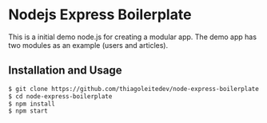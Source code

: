 # Nodejs Express Boilerplate

This is a initial demo node.js for creating a modular app. The demo app has two modules as an example (users and articles).

## Installation and Usage

```sh
$ git clone https://github.com/thiagoleitedev/node-express-boilerplate
$ cd node-express-boilerplate
$ npm install
$ npm start
```